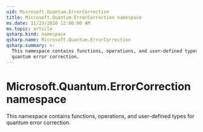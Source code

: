 ```yaml
---
uid: Microsoft.Quantum.ErrorCorrection
title: Microsoft.Quantum.ErrorCorrection namespace
ms.date: 11/23/2020 12:00:00 AM
ms.topic: article
qsharp.kind: namespace
qsharp.name: Microsoft.Quantum.ErrorCorrection
qsharp.summary: >-
  This namespace contains functions, operations, and user-defined types for
  quantum error correction.
---
```


# Microsoft.Quantum.ErrorCorrection namespace

This namespace contains functions, operations, and user-defined types forquantum error correction.

